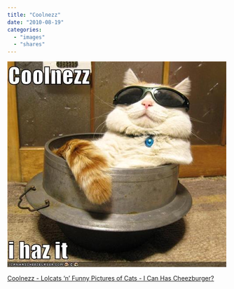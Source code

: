```yaml
---
title: "Coolnezz"
date: "2010-08-19"
categories: 
  - "images"
  - "shares"
---
```


![](images/tumblr_l7f65mbCtm1qz4vrlo1_500.jpg)

[Coolnezz - Lolcats ‘n’ Funny Pictures of Cats - I Can Has Cheezburger?](http://icanhascheezburger.com/2010/08/19/funny-pictures-coolnezz/?utm_source=feedburner&utm_medium=feed&utm_campaign=Feed%3A+ICanHasCheezburger+%28I+CAN+HAS+CHEEZBURGER%3F%29)
